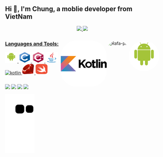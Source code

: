 
## Hi 👋, I'm Chung, a moblie developer from VietNam
<div align="center">
  <a href="https://github.com/hoangchungk53qx1">
  <img height="160em" src="https://github-readme-stats.vercel.app/api?username=hoangchungk53qx1&show_icons=true&theme=dracula&include_all_commits=true&count_private=true"/>
  <img height="160m" src="https://github-readme-stats.vercel.app/api/top-langs/?username=hoangchungk53qx1&layout=compact&langs_count=7&theme=dracula"/>
</div>
  

<img align="right" alt="Rafa-pic" height="100" style="border-radius:50px;"
   src="https://raw.githubusercontent.com/devicons/devicon/master/icons/android/android-original-wordmark.svg">
</div>
<img align="right" alt="Rafa-pic" height="100" style="border-radius:50px;"
   src="https://raw.githubusercontent.com/jmnote/z-icons/master/svg/java.svg">
</div>
<img align="right" alt="Rafa-pic" height="150" style="border-radius:50px;"
   src="https://raw.githubusercontent.com/devicons/devicon/master/icons/kotlin/kotlin-original-wordmark.svg">
</div>

##
  
  <h3 align="left">Languages and Tools:</h3>
<p align="left"> <a href="https://developer.android.com" target="_blank" rel="noreferrer">  
  <img src="https://raw.githubusercontent.com/devicons/devicon/master/icons/android/android-original-wordmark.svg" alt="android" width="40" height="35"/> </a> <a href="https://www.cprogramming.com/" target="_blank" rel="noreferrer"> 
  <img src="https://raw.githubusercontent.com/devicons/devicon/master/icons/c/c-original.svg" alt="c" width="40" height="35"/> </a> <a href="https://www.w3schools.com/cpp/" target="_blank" rel="noreferrer"> 
  <img src="https://raw.githubusercontent.com/devicons/devicon/master/icons/cplusplus/cplusplus-original.svg" alt="cplusplus" width="40" height="35"/> </a> <a href="https://www.w3schools.com/cs/" target="_blank" rel="noreferrer"> 
  <img src="https://raw.githubusercontent.com/devicons/devicon/master/icons/java/java-original.svg" alt="java" width="40" height="35"/> </a> <a href="https://kotlinlang.org" target="_blank" rel="noreferrer"> 
  <img src="https://www.vectorlogo.zone/logos/kotlinlang/kotlinlang-icon.svg" alt="kotlin" width="40" height="35"/> </a> <a href="https://pugjs.org" target="_blank" rel="noreferrer"> 
  <img src="https://raw.githubusercontent.com/devicons/devicon/master/icons/ruby/ruby-original.svg" alt="ruby" width="40" height="35"/> </a> <a href="https://www.rust-lang.org" target="_blank" rel="noreferrer"> 
  <img src="https://raw.githubusercontent.com/devicons/devicon/master/icons/swift/swift-original.svg" alt="swift" width="40" height="35"/> </a> </p>
  
  ##
 
<div> 
  <a href="https://www.facebook.com/hoangchungk53" target="_blank"><img src="https://img.shields.io/badge/-Facebook-%230077B5?style=for-the-badge&logo=facebook&logoColor=white" target="_blank"></a> 
  <a href="https://www.youtube.com/channel/UC_-uuuZbY0AAt9CViNzvc-Q" target="_blank"><img src="https://img.shields.io/badge/YouTube-FF0000?style=for-the-badge&logo=youtube&logoColor=white" target="_blank"></a>
  <a href="https://www.instagram.com/hoangchungk53qx1/" target="_blank"><img src="https://img.shields.io/badge/-Instagram-%23E4405F?style=for-the-badge&logo=instagram&logoColor=white" target="_blank"></a>
  <a href = "mailto:hoangchungk53qx1@gmail.com"><img src="https://img.shields.io/badge/-Gmail-%23333?style=for-the-badge&logo=gmail&logoColor=white" target="_blank"></a>
  
 
  ![Snake animation](https://github.com/rafaballerini/rafaballerini/blob/output/github-contribution-grid-snake.svg)
 
</div>

